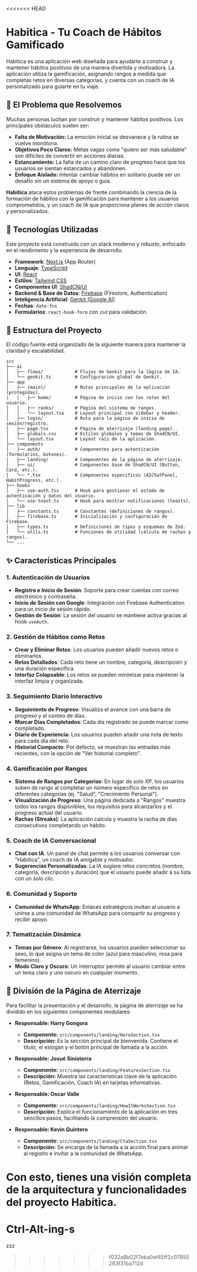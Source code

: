 <<<<<<< HEAD
# Habitica - Tu Coach de Hábitos Gamificado

Habitica es una aplicación web diseñada para ayudarte a construir y mantener hábitos positivos de una manera divertida y motivadora. La aplicación utiliza la gamificación, asignando rangos a medida que completas retos en diversas categorías, y cuenta con un coach de IA personalizado para guiarte en tu viaje.

## 🎯 El Problema que Resolvemos

Muchas personas luchan por construir y mantener hábitos positivos. Los principales obstáculos suelen ser:

*   **Falta de Motivación:** La emoción inicial se desvanece y la rutina se vuelve monótona.
*   **Objetivos Poco Claros:** Metas vagas como "quiero ser más saludable" son difíciles de convertir en acciones diarias.
*   **Estancamiento:** La falta de un camino claro de progreso hace que los usuarios se sientan estancados y abandonen.
*   **Enfoque Aislado:** Intentar cambiar hábitos en solitario puede ser un desafío sin un sistema de apoyo o guía.

**Habitica** ataca estos problemas de frente combinando la ciencia de la formación de hábitos con la gamificación para mantener a los usuarios comprometidos, y un coach de IA que proporciona planes de acción claros y personalizados.

## 🚀 Tecnologías Utilizadas

Este proyecto está construido con un stack moderno y robusto, enfocado en el rendimiento y la experiencia de desarrollo.

-   **Framework**: [Next.js](https://nextjs.org/) (App Router)
-   **Lenguaje**: [TypeScript](https://www.typescriptlang.org/)
-   **UI**: [React](https://reactjs.org/)
-   **Estilos**: [Tailwind CSS](https://tailwindcss.com/)
-   **Componentes UI**: [ShadCN/UI](https://ui.shadcn.com/)
-   **Backend & Base de Datos**: [Firebase](https://firebase.google.com/) (Firestore, Authentication)
-   **Inteligencia Artificial**: [Genkit (Google AI)](https://firebase.google.com/docs/genkit)
-   **Fechas**: `date-fns`
-   **Formularios**: `react-hook-form` con `zod` para validación.

## 📁 Estructura del Proyecto

El código fuente está organizado de la siguiente manera para mantener la claridad y escalabilidad.

```
src
├── ai
│   ├── flows/            # Flujos de Genkit para la lógica de IA.
│   └── genkit.ts         # Configuración global de Genkit.
├── app
│   ├── (main)/           # Rutas principales de la aplicación (protegidas).
│   │   ├── home/         # Página de inicio con los retos del usuario.
│   │   ├── ranks/        # Página del sistema de rangos.
│   │   └── layout.tsx    # Layout principal con sidebar y header.
│   ├── login/            # Ruta para la página de inicio de sesión/registro.
│   ├── page.tsx          # Página de aterrizaje (landing page).
│   ├── globals.css       # Estilos globales y temas de ShadCN/UI.
│   └── layout.tsx        # Layout raíz de la aplicación.
├── components
│   ├── auth/             # Componentes para autenticación (formularios, botones).
│   ├── landing/          # Componentes de la página de aterrizaje.
│   ├── ui/               # Componentes base de ShadCN/UI (Button, Card, etc.).
│   └── *.tsx             # Componentes específicos (AIChatPanel, HabitProgress, etc.).
├── hooks
│   ├── use-auth.tsx      # Hook para gestionar el estado de autenticación y datos del usuario.
│   └── use-toast.ts      # Hook para mostrar notificaciones (toasts).
├── lib
│   ├── constants.ts      # Constantes (definiciones de rangos).
│   ├── firebase.ts       # Inicialización y configuración de Firebase.
│   ├── types.ts          # Definiciones de tipos y esquemas de Zod.
│   └── utils.ts          # Funciones de utilidad (cálculo de rachas y rangos).
└── ...
```

## ✨ Características Principales

### 1. Autenticación de Usuarios
-   **Registro e Inicio de Sesión**: Soporte para crear cuentas con correo electrónico y contraseña.
-   **Inicio de Sesión con Google**: Integración con Firebase Authentication para un inicio de sesión rápido.
-   **Gestión de Sesión**: La sesión del usuario se mantiene activa gracias al hook `useAuth`.

### 2. Gestión de Hábitos como Retos
-   **Crear y Eliminar Retos**: Los usuarios pueden añadir nuevos retos o eliminarlos.
-   **Retos Detallados**: Cada reto tiene un nombre, categoría, descripción y una duración específica.
-   **Interfaz Colapsable**: Los retos se pueden minimizar para mantener la interfaz limpia y organizada.

### 3. Seguimiento Diario Interactivo
-   **Seguimiento de Progreso**: Visualiza el avance con una barra de progreso y el conteo de días.
-   **Marcar Días Completados**: Cada día registrado se puede marcar como completado.
-   **Diario de Experiencia**: Los usuarios pueden añadir una nota de texto para cada día del reto.
-   **Historial Compacto**: Por defecto, se muestran las entradas más recientes, con la opción de "Ver historial completo".

### 4. Gamificación por Rangos
-   **Sistema de Rangos por Categorías**: En lugar de solo XP, los usuarios suben de rango al completar un número específico de retos en diferentes categorías (ej. "Salud", "Crecimiento Personal").
-   **Visualización de Progreso**: Una página dedicada a "Rangos" muestra todos los rangos disponibles, los requisitos para alcanzarlos y el progreso actual del usuario.
-   **Rachas (Streaks)**: La aplicación calcula y muestra la racha de días consecutivos completando un hábito.

### 5. Coach de IA Conversacional
-   **Chat con IA**: Un panel de chat permite a los usuarios conversar con "Habitica", un coach de IA amigable y motivador.
-   **Sugerencias Personalizadas**: La IA sugiere retos concretos (nombre, categoría, descripción y duración) que el usuario puede añadir a su lista con un solo clic.

### 6. Comunidad y Soporte
-   **Comunidad de WhatsApp**: Enlaces estratégicos invitan al usuario a unirse a una comunidad de WhatsApp para compartir su progreso y recibir apoyo.

### 7. Tematización Dinámica
-   **Temas por Género**: Al registrarse, los usuarios pueden seleccionar su sexo, lo que asigna un tema de color (azul para masculino, rosa para femenino).
-   **Modo Claro y Oscuro**: Un interruptor permite al usuario cambiar entre un tema claro y uno oscuro en cualquier momento.

## 👥 División de la Página de Aterrizaje

Para facilitar la presentación y el desarrollo, la página de aterrizaje se ha dividido en los siguientes componentes modulares:

-   **Responsable: Harry Gongora**
    -   **Componente:** `src/components/landing/HeroSection.tsx`
    -   **Descripción:** Es la sección principal de bienvenida. Contiene el título, el eslogan y el botón principal de llamada a la acción.

-   **Responsable: Josué Sinisterra**
    -   **Componente:** `src/components/landing/FeaturesSection.tsx`
    -   **Descripción:** Muestra las características clave de la aplicación (Retos, Gamificación, Coach IA) en tarjetas informativas.

-   **Responsable: Oscar Valle**
    -   **Componente:** `src/components/landing/HowItWorksSection.tsx`
    -   **Descripción:** Explica el funcionamiento de la aplicación en tres sencillos pasos, facilitando la comprensión del usuario.

-   **Responsable: Kevin Quintero**
    -   **Componente:** `src/components/landing/CtaSection.tsx`
    -   **Descripción:** Se encarga de la llamada a la acción final para animar al registro e invitar a la comunidad de WhatsApp.

Con esto, tienes una visión completa de la arquitectura y funcionalidades del proyecto Habitica.
=======
# Ctrl-Alt-ing-s
zzz
>>>>>>> f032a8b02f7eba0ef45ff2c07855283f31ba712d
